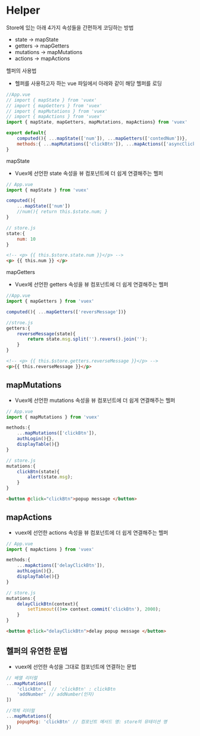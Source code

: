# Helper

Store에 있는 아래 4가지 속성들을 간편하게 코딩하는 방법

* state -> mapState
* getters -> mapGetters
* mutations -> mapMutations
* actions -> mapActions

헬퍼의 사용법

* 헬퍼를 사용하고자 하는 vue 파일에서 아래와 같이 해당 헬퍼를 로딩

```javascript
//App.vue
// import { mapState } from 'vuex'
// import { mapGetters } from 'vuex'
// import { mapMutations } from 'vuex'
// import { mapActions } from 'vuex'
import { mapState, mapGetters, mapMutations, mapActions} from 'vuex'

export default{
    computed(){ ...mapState(['num']), ...mapGetters(['contedNum'])},
    methods:{ ...mapMutations(['clickBtn']), ...mapActions(['asyncClickBtn'])}
}
```


mapState

* Vuex에 선언한 state 속성을 뷰 컴포넌트에 더 쉽게 연결해주는 헬퍼

```javascript
// App.vue
import { mapState } from 'vuex'

computed(){
    ...mapState(['num'])
    //num(){ return this.$state.num; }
}

// store.js
state:{
    num: 10
}
```

```HTML
<!-- <p> {{ this.$store.state.num }}</p> -->
<p> {{ this.num }} </p>
```

mapGetters

* Vuex에 선언한 getters 속성을 뷰 컴포넌트에 더 쉽게 연결해주는 헬퍼

```javascript
//App.vue
import { mapGetters } from 'vuex'

computed(){ ...mapGetters(['reversMessage'])}

//stroe.js
getters:{
    reverseMessage(state){
        return state.msg.split('').revers().join('');
    }
}
```

```HTML
<!-- <p> {{ this.$store.getters.reverseMessage }}</p> -->
<p>{{ this.reverseMessage }}</p>
```

## mapMutations

* Vuex에 선언한 mutations 속성을 뷰 컴포넌트에 더 쉽게 연결해주는 헬퍼 

```javascript
// App.vue
import { mapMutations } from 'vuex'

methods:{
    ...mapMutations(['clickBtn']),
    authLogin(){},
    displayTable(){}
}

// store.js
mutations:{
    clickBtn(state){
        alert(state.msg);
    }
}
```

```HTML
<button @click="clickBtn">popup message </button>
```

## mapActions

* vuex에 선언한 actions 속성을 뷰 컴포넌트에 더 쉽게 연결해주는 헬퍼

```javascript
// App.vue
import { mapActions } from 'vuex'

methods:{
    ...mapActions(['delayClickBtn']),
    authLogin(){},
    displayTable(){}
}

// store.js
mutations:{
    delayClickBtn(context){
        setTimeout(()=> context.commit('clickBtn'), 2000);
    }
}
```

```HTML
<button @click="delayClickBtn">delay popup message </button>
```

## 헬퍼의 유연한 문법

* vuex에 선언한 속성을 그대로 컴포넌트에 연결하는 문법

```javascript
// 배열 리터럴
...mapMutations([
    'clickBtn',  // 'clickBtn' : clickBtn 
    'addNumber' // addNumber(인자)
])
```

```javascript
//객체 리터럴
...mapMutations({
    popupMsg: 'clickBtn' // 컴포넌트 메서드 명: store의 뮤테이션 명
})
```

